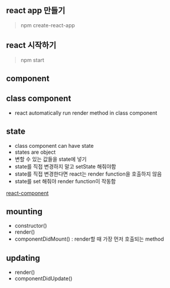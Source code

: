 ## react app 만들기
> npm create-react-app

## react 시작하기
> npm start

## component

## class component
- react automatically run render method in class component

## state
- class component can have state
- states are object
- 변할 수 있는 값들을 state에 넣기
- state를 직접 변경하지 말고 setState 해줘야함
- state를 직접 변경한다면 react는 render function을 호출하지 않음
- state를 set 해줘야 render function이 작동함

[react-component](https://reactjs.org/docs/react-component.html)
## mounting
- constructor()
- render()
- componentDidMount() : render할 때 가장 먼저 호출되는 method

## updating
- render()
- componentDidUpdate()